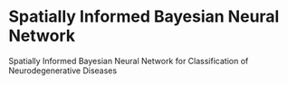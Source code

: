 # Spatially Informed Bayesian Neural Network
 Spatially Informed Bayesian Neural Network for Classification of Neurodegenerative Diseases

